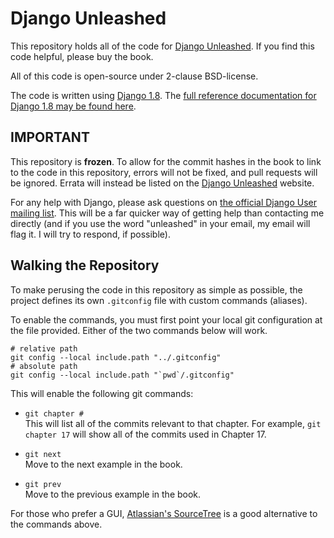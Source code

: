 # Django Unleashed

This repository holds all of the code for [Django Unleashed](https://Django-Unleashed.com). If you find this code helpful, please buy the book.

All of this code is open-source under 2-clause BSD-license.

The code is written using [Django 1.8](https://djangoproject.com). The [full reference documentation for Django 1.8 may be found here](https://docs.djangoproject.com/en/1.8/).

## IMPORTANT

This repository is **frozen**. To allow for the commit hashes in the book to link to the code in this repository, errors will not be fixed, and pull requests will be ignored. Errata will instead be listed on the [Django Unleashed](https://Django-Unleashed.com) website.

For any help with Django, please ask questions on [the official Django User mailing list](https://groups.google.com/d/forum/django-users). This will be a far quicker way of getting help than contacting me directly (and if you use the word "unleashed" in your email, my email will flag it. I will try to respond, if possible).

## Walking the Repository

To make perusing the code in this repository as simple as possible, the project defines its own `.gitconfig` file with custom commands (aliases).

To enable the commands, you must first point your local git configuration at the file provided. Either of the two commands below will work.

```shell
# relative path
git config --local include.path "../.gitconfig"
# absolute path
git config --local include.path "`pwd`/.gitconfig"
```

This will enable the following git commands:

- `git chapter #` <br />
This will list all of the commits relevant to that chapter. For example, `git chapter 17` will show all of the commits used in Chapter 17.

- `git next` <br />
Move to the next example in the book.

- `git prev` <br />
Move to the previous example in the book.

For those who prefer a GUI, [Atlassian's SourceTree](https://www.atlassian.com/software/sourcetree/overview) is a good alternative to the commands above.
